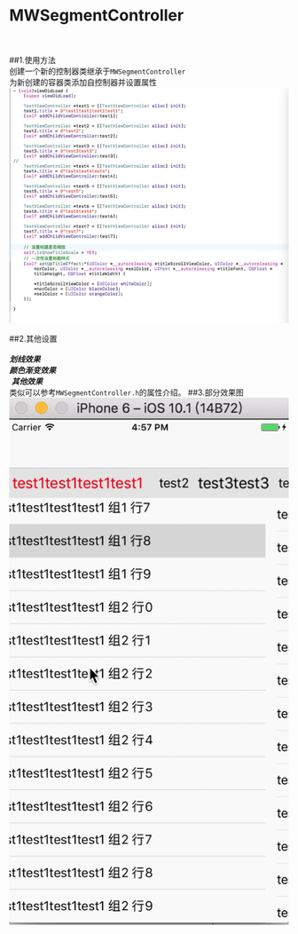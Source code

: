 # MWSegmentController<br><br>
##1.使用方法<br>
  创建一个新的控制器类继承于`MWSegmentController`<br>
  为新创建的容器类添加自控制器并设置属性<br>
  ![](https://github.com/iewam/MWSegmentController/raw/master/MWSegmentController/screenShort.png)<br>
  
##2.其他设置<br><br>
  ***划线效果***<br>
  ***颜色渐变效果***<br>
  ***其他效果***<br>
  类似可以参考`MWSegmentController.h`的属性介绍。
##3.部分效果图<br>
  ![](https://github.com/iewam/MWSegmentController/raw/master/MWSegmentController/SegmentView.gif)<br>
